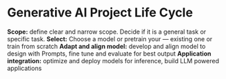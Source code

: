 # Generative AI Project Life Cycle

**Scope:** define clear and narrow scope. Decide if it is a general task or specific task.
**Select:** Choose a model or pretrain your — existing one or train from scratch
**Adapt and align model:** develop and align model to design with Prompts, fine tune and evaluate for best output
**Application integration:** optimize and deploy models for inference, build LLM powered applications
